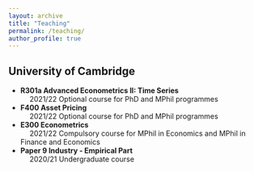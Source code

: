 ```yaml
---
layout: archive
title: "Teaching"
permalink: /teaching/
author_profile: true
---
```


<!--
{% include base_path %}

{% for post in site.teaching reversed %}
  {% include archive-single.html %}
{% endfor %}
-->

## University of Cambridge

* **R301a Advanced Econometrics II: Time Series**  
  &emsp; 2021/22 Optional course for PhD and MPhil programmes
* **F400 Asset Pricing**  
  &emsp; 2021/22 Optional course for PhD and MPhil programmes
* **E300 Econometrics**  
  &emsp; 2021/22 Compulsory course for MPhil in Economics and MPhil in Finance and Economics
* **Paper 9 Industry - Empirical Part**  
  &emsp; 2020/21 Undergraduate course
